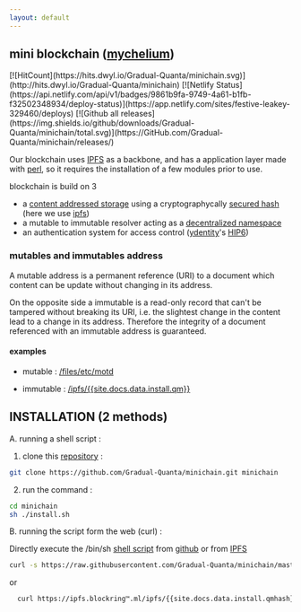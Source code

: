 ```yaml
---
layout: default
---
```

## mini blockchain ([mychelium][42])
<meta charset="utf8"/>
<!-- {% if site.GH_ENV == 'gh_pages' %} -->
[![HitCount](https://hits.dwyl.io/Gradual-Quanta/minichain.svg)](http://hits.dwyl.io/Gradual-Quanta/minichain)
<!-- {% endif %} -->
[![Netlify Status](https://api.netlify.com/api/v1/badges/9861b9fa-9749-4a61-b1fb-f32502348934/deploy-status)](https://app.netlify.com/sites/festive-leakey-329460/deploys)
[![Github all releases](https://img.shields.io/github/downloads/Gradual-Quanta/minichain/total.svg)](https://GitHub.com/Gradual-Quanta/minichain/releases/)

Our blockchain uses [IPFS][4] as a backbone, and has a application layer made with [perl][5],
so it requires the installation of a few modules prior to use.

 blockchain is build on 3 

* a [content addressed storage][9] using a cryptographycally [secured hash][8]
  (here we use [ipfs][4])
* a mutable to immutable resolver acting as a [decentralized namespace][6]
* an authentication system for access control ([ydentity][7]'s [HIP6][10])

### mutables and immutables address

A mutable address is a permanent reference (URI) to a document which content can be update
without changing in its address.

On the opposite side a immutable is a read-only record that can't be tampered without
breaking its URI, i.e. the slightest change in the content lead to a change in its address.
Therefore the integrity of a document referenced with an immutable address is guaranteed.

[6]: https://duckduckgo.com/?q=!g+decentralized+namespace
[7]: https://duckduckgo.com/?q=!g+decentralized+identity+site:ydentity.ml
[8]: https://duckduckgo.com/?q=!g+cryptographycally+secure+hash+%23M4GC
[9]: https://duckduckgo.com/?q=!g+content+addressed+storage
[10]: https://duckduckgo.com/?q=!g+Human+IP+address+ydentity
[42]: https://duckduckgo.com/?q=!g+%22mychelium%22

#### examples

* mutable : [/files/etc/motd](http://gateway.local/webui#/files/etc/motd)

* immutable : [/ipfs/{{site.docs.data.install.qm}}](https://cloudflare-ipfs.com/ipfs/{{site.docs.data.install.qm}})

## INSTALLATION (2 methods)

A. running a shell script :


 1. clone this [repository][1] :
 ```sh
 git clone https://github.com/Gradual-Quanta/minichain.git minichain
 ```
 2. run the command :
 ```sh
 cd minichain
 sh ./install.sh
 ```

B. running the script form the web (curl) :

 Directly execute the /bin/sh [shell script][2] from [github][3] or from [IPFS][2]
 ```sh
 curl -s https://raw.githubusercontent.com/Gradual-Quanta/minichain/master/install.sh | sh /dev/stdin
 ```
 or 
 ```sh
   curl https://ipfs.blockring™.ml/ipfs/{{site.docs.data.install.qmhash}} | sh /dev/stdin
 ```

[1]: https://github.com/Gradual-Quanta/minichain
[2]: https://github.com/Gradual-Quanta/minichain/blob/master/install.sh
[2raw]: https://raw.githubusercontent.com/Gradual-Quanta/minichain/master/install.sh 
[3]: https://github.com/Gradual-Quanta
[4]: https://github.com/ipfs/go-ipfs
[5]: https://github.com/Perl/perl5

